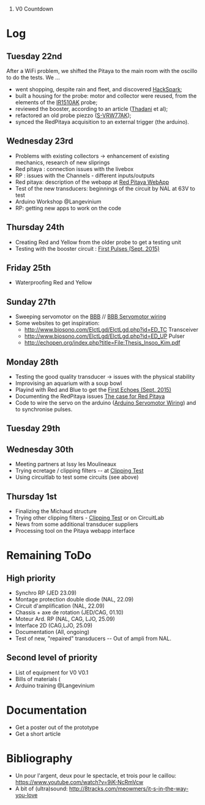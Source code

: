 1.  V0 Countdown

Log
===

Tuesday 22nd
------------

After a WiFi problem, we shifted the Pitaya to the main room with the
oscillo to do the tests. We ...

-   went shopping, despite rain and fleet, and discovered
    [HackSpark](http://hackspark.fr);
-   built a housing for the probe: motor and collector were reused, from
    the elements of the [IR1510AK](IR1510AK "wikilink") probe;
-   reviewed the booster, according to an article
    ([Thadani](Thesis:_Thadani,_MIT,_1997 "wikilink") et al);
-   refactored an old probe piezzo ([S-VRW77AK](S-VRW77AK "wikilink"));
-   synced the RedPitaya acquisition to an external trigger
    (the arduino).

Wednesday 23rd
--------------

-   Problems with existing collectors -&gt; enhancement of existing
    mechanics, research of new sliprings
-   Red pitaya : connection issues with the livebox
-   RP : issues with the Channels - different inputs/outputs
-   Red pitaya: description of the webapp at [Red Pitaya
    WebApp](Red_Pitaya_WebApp "wikilink")
-   Test of the new transducers: beginnings of the circuit by NAL at 63V
    to test
-   Arduino Workshop @Langevinium
-   RP: getting new apps to work on the code

Thursday 24th
-------------

-   Creating Red and Yellow from the older probe to get a testing unit
-   Testing with the booster circuit : [First Pulses (Sept.
    2015)](First_Pulses_(Sept._2015) "wikilink")

Friday 25th
-----------

-   Waterproofing Red and Yellow

Sunday 27th
-----------

-   Sweeping servomotor on the [BBB](BBB "wikilink") // [BBB Servomotor
    wiring](BBB_Servomotor_wiring "wikilink")
-   Some websites to get inspiration:
    -   <http://www.biosono.com/ElctLgd/ElctLgd.php?id=ED_TC>
        Transceiver
    -   <http://www.biosono.com/ElctLgd/ElctLgd.php?id=ED_UP> Pulser
    -   <http://echopen.org/index.php?title=File:Thesis_Insoo_Kim.pdf>

Monday 28th
-----------

-   Testing the good quality transducer -&gt; issues with the physical
    stability
-   Improvising an aquarium with a soup bowl
-   Playind with Red and Blue to get the [First Echoes (Sept.
    2015)](First_Echoes_(Sept._2015) "wikilink")
-   Documenting the RedPitaya issues [The case for Red
    Pitaya](The_case_for_Red_Pitaya "wikilink")
-   Code to wire the servo on the arduino ([Arduino Servomotor
    Wiring](Arduino_Servomotor_Wiring "wikilink")) and to
    synchronise pulses.

Tuesday 29th
------------

Wednesday 30th
--------------

-   Meeting partners at Issy les Moulineaux
-   Trying ecretage / clipping filters -- at [Clipping
    Test](Clipping_Test "wikilink")
-   Using circuitlab to test some circuits (see above)

Thursday 1st
------------

-   Finalizing the Michaud structure
-   Trying other clipping filters - [Clipping
    Test](Clipping_Test "wikilink") or on CircuitLab
-   News from some additional transducer suppliers
-   Processing tool on the Pitaya webapp interface

Remaining ToDo
==============

High priority
-------------

-   Synchro RP (JED 23.09)
-   Montage protection double diode (NAL, 22.09)
-   Circuit d'amplification (NAL, 22.09)
-   Chassis + axe de rotation (JED/CAG, 01.10)
-   Moteur Ard. RP (NAL, CAG, LJO, 25.09)
-   Interface 2D (CAG,LJO, 25.09)
-   Documentation (All, ongoing)
-   Test of new, "repaired" transducers -- Out of ampli from NAL.

Second level of priority
------------------------

-   List of equipment for V0 V0.1
-   Bills of materials (
-   Arduino training @Langevinium

Documentation
=============

-   Get a poster out of the prototype
-   Get a short article

Bibliography
============

-   Un pour l'argent, deux pour le spectacle, et trois pour le caillou:
    <https://www.youtube.com/watch?v=9jK-NcRmVcw>
-   A bit of (ultra)sound:
    <http://8tracks.com/meowmers/it-s-in-the-way-you-love>
